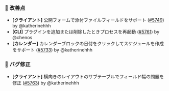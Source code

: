 ### 🚀 改善点

* **[クライアント]** 公開フォームで添付ファイルフィールドをサポート ([#5749](https://github.com/nocobase/nocobase/pull/5749)) by @katherinehhh
* **[CLI]** プラグインを追加または削除したときプロセスを再起動 ([#5761](https://github.com/nocobase/nocobase/pull/5761)) by @chenos
* **[カレンダー]** カレンダーブロックの日付をクリックしてスケジュールを作成をサポート ([#5733](https://github.com/nocobase/nocobase/pull/5733)) by @katherinehhh

### 🐛 バグ修正

* **[クライアント]** 横向きのレイアウトのサブテーブルでフィールド幅の問題を修正 ([#5763](https://github.com/nocobase/nocobase/pull/5763)) by @katherinehhh
